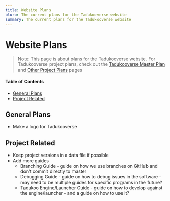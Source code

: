 ```yaml
---
title: Website Plans
blurb: The current plans for the Tadukooverse website
summary: The current plans for the Tadukooverse website
---
```

# Website Plans
> Note: This page is about plans for the Tadukooverse website. For Tadukooverse project plans, check out the [Tadukooverse Master Plan](/about/tadukooverse-master-plan.html) and [Other Project Plans](/about/other-project-plans.html) pages

#### Table of Contents
* [General Plans](#general-plans)
* [Project Related](#project-related)

## General Plans
* Make a logo for Tadukooverse

## Project Related
* Keep project versions in a data file if possible
* Add more guides
  * Branching Guide - guide on how we use branches on GitHub and don't commit directly to master
  * Debugging Guide - guide on how to debug issues in the software - may need to be multiple guides for specific programs in the future?
  * Tadukoo Engine/Launcher Guide - guide on how to develop against the engine/launcher - and a guide on how to use it?
